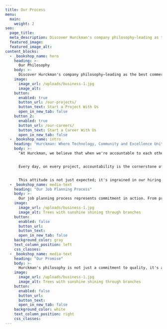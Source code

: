 ```yaml
---
title: Our Process
menu:
  main:
    weight: 2
seo:
  page_title:
  meta_description: Discover Hurckman's company philosophy—leading as the best commercial and industrial mechanical contractor for unparalleled results.
  featured_image:
  featured_image_alt:
content_blocks:
  - _bookshop_name: hero
    heading: >-
      Our Philosophy
    body: >-
      Discover Hurckman's company philosophy—leading as the best commercial and industrial mechanical contractor for unparalleled results.
    image:
      image_url: /uploads/business-1.jpg
      image_alt:
    button:
      enabled: true
      button_url: /our-projects/
      button_text: Start a Project With Us
      open_in_new_tab: false
    button_2:
      enabled: true
      button_url: /our-careers/
      button_text: Start a Career With Us
      open_in_new_tab: false
  - _bookshop_name: intro
    heading: "Hurckman: Where Technology, Community and Excellence Unite"
    body: >-
      "At Hurckman, we believe that when we're accountable to each other, the customer benefits." –Brad Hurckman


      Every day, on every project, accountability is the cornerstone of our approach. Each employee takes individual responsibility for delivering results and fostering a culture of commitment that goes beyond words. 


      This attitude is not just expected; it's ingrained in our hiring process. We seek individuals who bring planning, consistent effort and motivation to the table—traits that define the core of the Hurckman team.
  - _bookshop_name: media-text
    heading: "Our Job Planning Process"
    body: >-
      Our job planning process represents commitment in action. From pre-job meetings and safety talks to production meetings, integrated project management and collaboration with trade partners, every step is orchestrated to ensure excellence. However, what truly sets us apart is the unwavering commitment each team member makes to deliver on promises. With 210 dedicated employees, 80% actively engaged on job sites, our team, including project managers, superintendents and safety professionals, uses their experience and training to make decisions that prioritize our customers' needs.
    image:
      image_url: /uploads/business-1.jpg
      image_alt: Trees with sunshine shining through branches
    button:
      enabled: false
      button_url: 
      button_text:
      open_in_new_tab: false
    background_color: gray
    text_column_position: left
    css_classes:
  - _bookshop_name: media-text
    heading: "Our Promise"
    body: >-
      Hurckman's philosophy is not just a commitment to quality, it's a commitment to accountability that resonates throughout our team, benefiting every customer we serve. Partner with the best commercial and industrial mechanical contractor for unparalleled results.
    image:
      image_url: /uploads/business-1.jpg
      image_alt: Trees with sunshine shining through branches
    button:
      enabled: false
      button_url: 
      button_text:
      open_in_new_tab: false
    background_color: white
    text_column_position: right
    css_classes:
---
```






